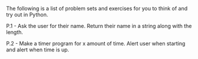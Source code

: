 The following is a list of problem sets and exercises for you to think of and try out in Python.


P.1 - Ask the user for their name. Return their name in a string along with the length. 

P.2 - Make a timer program for x amount of time. Alert user when starting and alert when time is up. 




